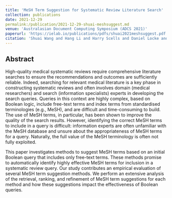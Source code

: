 ```yaml
---
title: 'MeSH Term Suggestion for Systematic Review Literature Search'
collection: publications
date: 2021-12-29
permalink:/publication/2021-12-29-shuai-meshsuggest.md
venue: 'Australasian Document Computing Symposium (ADCS 2021)'
paperurl: 'https://ielab.io/publications/pdfs/shuai2021meshsuggest.pdf'
citation: 'Shuai Wang and Hang Li and Harry Scells and Daniel Locke and Guido Zuccon. 2021. MeSH Term Suggestion for Systematic Review Literature Search. In Australasian Document Computing Symposium (ADCS 2021).'
---
```

## Abstract
High-quality medical systematic reviews require comprehensive literature searches to ensure the recommendations and outcomes are sufficiently reliable. Indeed, searching for relevant medical literature is a key phase in constructing systematic reviews and often involves domain (medical researchers) and search (information specialists) experts in developing the search queries. Queries in this context are highly complex, based on Boolean logic, include free-text terms and index terms from standardised terminologies (e.g., MeSH), and are difficult and time-consuming to build. The use of MeSH terms, in particular, has been shown to improve the quality of the search results. However, identifying the correct MeSH terms to include in a query is difficult: information experts are often unfamiliar with the MeSH database and unsure about the appropriateness of MeSH terms for a query. Naturally, the full value of the MeSH terminology is often not fully exploited.

This paper investigates methods to suggest MeSH terms based on an initial Boolean query that includes only free-text terms. These methods promise to automatically identify highly effective MeSH terms for inclusion in a systematic review query. Our study contributes an empirical evaluation of several MeSH term suggestion methods. We perform an extensive analysis of the retrieval, ranking, and refinement of MeSH term suggestions for each method and how these suggestions impact the effectiveness of Boolean queries.
